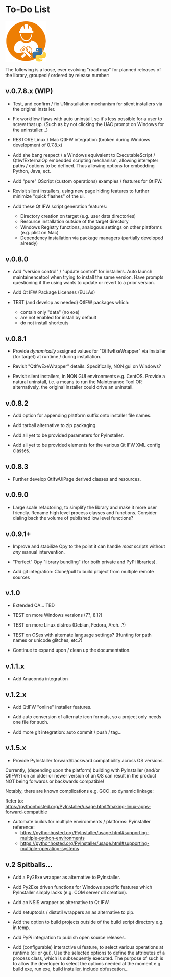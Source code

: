 # To-Do List 
![distbuilder logo](https://raw.githubusercontent.com/BuvinJT/distbuilder/master/docs/img/distbuilder128.png)
 
 The following is a loose, ever evolving "road map" for planned releases of the library, 
 grouped / ordered by release number:

## v.0.7.8.x **(WIP)**

* Test, and confirm / fix UNinstallation mechanism for silent installers via the original installer.

* Fix workflow flaws with auto uninstall, so it's less possible for a user to screw that up.
(Such as by not clicking the UAC prompt on Windows for the uninstaller...) 

* RESTORE Linux / Mac QtIFW integration (broken during Windows development of 0.7.8.x)

* Add she bang respect / a Windows equivalent to ExecutableScript / QtIwfExternalOp 
embedded scripting mechanism, allowing interepter paths / options to be defined.  Thus
allowing options for embedding Python, Java, ect.

* Add "pure" QScript (custom operations) examples / features for QtIFW. 

* Revisit silent installers, using new page hiding features to further minimize 
"quick flashes" of the ui.


* Add these Qt IFW script generation features:
	* Directory creation on target (e.g. user data directories)		
	* Resource installation outside of the target directory
	* Windows Registry functions, analogous settings on other platforms
	(e.g. plist on Mac)     
	* Dependency installation via package managers (partially developed already)
 
## v.0.8.0

* Add "version control" / "update control" for installers. 
Auto launch maintainencetool when trying to install the same version.
Have prompts questioning if the using wants to update or revert to a prior version.

* Add Qt IFW Package Licenses (EULAs)

* TEST (and develop as needed) QtIFW packages which: 
	* contain only "data" (no exe)
	* are not enabled for install by default
	* do not install shortcuts

## v.0.8.1

* Provide *dynamically* assigned values for "QtIfwExeWrapper" via Installer 
(for target) at runtime / during installation. 

* Revisit "QtIfwExeWrapper" details.  Specifically, NON gui on Windows?

* Revisit silent installers, in NON GUI environments e.g. CentOS. Provide a natural
uninstall, i.e. a means to run the Maintenance Tool OR alternatively, the original installer 
could drive an uninstall.
  
## v.0.8.2

* Add option for appending platform suffix onto installer file names. 

* Add tarball alternative to zip packaging.

* Add all yet to be provided parameters for PyInstaller.  

* Add all yet to be provided elements for the various Qt IFW XML config classes.  

## v.0.8.3

* Further develop QtIfwUiPage derived classes and resources.

## v.0.9.0

* Large scale refactoring, to simplify the library and make it more user friendly. 
Rename high level process classes and functions.  Consider dialing back the volume
of published low level functions? 

## v.0.9.1+
			
* Improve and stabilize Opy to the point it can handle *most* scripts without *any*
manual intervention. 
   
* "Perfect" Opy "library bundling" (for both private and PyPi libraries). 

* Add git integration: Clone/pull to build project from multiple remote sources

## v.1.0

* Extended QA... TBD

* TEST on more Windows versions (7?, 8.1?)

* TEST on more Linux distros (Debian, Fedora, Arch...?)

* TEST on OSes with alternate language settings? (Hunting for path names or unicode glitches, etc.?) 

* Continue to expand upon / clean up the documentation.

## v.1.1.x 

* Add Anaconda integration

## v.1.2.x 

* Add QtIFW "online" installer features.

* Add auto conversion of alternate icon formats, so a project only needs one file for such.

* Add more git integration: auto commit / push / tag...

## v.1.5.x

* Provide PyInstaller forward/backward compatibility across OS versions.

Currently, (depending upon the platform) building with PyInstaller (and/or QtIFW?) 
on an older or newer version of an OS can result in the product NOT being forwards 
or backwards compatible!  

Notably, there are known complications e.g. GCC .so dynamic linkage:
   
   Refer to:    
   https://pythonhosted.org/PyInstaller/usage.html#making-linux-apps-forward-compatible

* Automate builds for multiple environments / platforms:
   Pyinstaller reference:
	* https://pythonhosted.org/PyInstaller/usage.html#supporting-multiple-python-environments 
	* https://pythonhosted.org/PyInstaller/usage.html#supporting-multiple-operating-systems

## v.2 Spitballs... 		

* Add a Py2Exe wrapper as alternative to PyInstaller.

* Add Py2Exe driven functions for Windows specific features 
which PyInstaller simply lacks (e.g. COM server dll creation).

* Add an NSIS wrapper as alternative to Qt IFW.

* Add setuptools / distutil wrappers an as alternative to pip.  

* Add the option to build projects outside of the build script directory 
e.g. in temp.  

* Add PyPi integration to publish open source releases.
  
* Add (configurable) interactive ui feature, to select various 
operations at runtime (cli or gui).  Use the selected options
to define the attributes of a process class, which is subsequently
executed.  The purpose of such is to allow the developer to
select the options needed at the moment e.g. build exe, run exe, 
build installer, include obfuscation...
